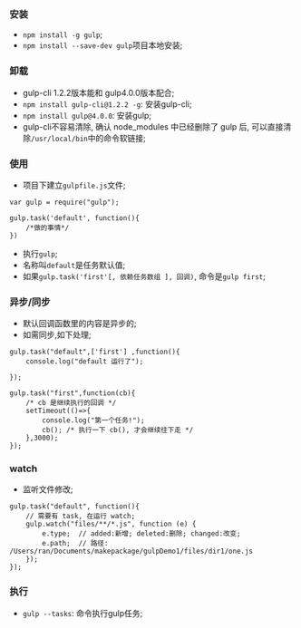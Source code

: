 ### 安装
* `npm install -g gulp`;
* `npm install --save-dev gulp`项目本地安装;

### 卸载
* gulp-cli 1.2.2版本能和 gulp4.0.0版本配合;
* `npm install gulp-cli@1.2.2 -g`: 安装gulp-cli;
* `npm install gulp@4.0.0`: 安装gulp;
* gulp-cli不容易清除, 确认 node_modules 中已经删除了 gulp 后, 可以直接清除`/usr/local/bin`中的命令软链接;


### 使用
* 项目下建立`gulpfile.js`文件;
```
var gulp = require("gulp");

gulp.task('default', function(){
    /*做的事情*/
})
```
* 执行`gulp`;
* 名称叫`default`是任务默认值;
* 如果`gulp.task('first'[, 依赖任务数组 ], 回调)`, 命令是`gulp first`;


### 异步/同步
* 默认回调函数里的内容是异步的;
* 如需同步,如下处理;
```
gulp.task("default",['first'] ,function(){
    console.log("default 运行了");
    
});

gulp.task("first",function(cb){
    /* cb 是继续执行的回调 */
    setTimeout(()=>{
        console.log("第一个任务!");
        cb(); /* 执行一下 cb(), 才会继续往下走 */
    },3000);
});

```


### watch
* 监听文件修改;
```
gulp.task("default", function(){
    // 需要有 task, 在运行 watch;
    gulp.watch("files/**/*.js", function (e) {
        e.type;  // added:新增; deleted:删除; changed:改变;
        e.path;  // 路径: /Users/ran/Documents/makepackage/gulpDemo1/files/dir1/one.js
    });
});
```


### 执行
* `gulp --tasks`: 命令执行gulp任务;